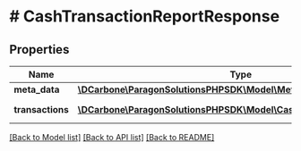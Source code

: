 # # CashTransactionReportResponse

## Properties

Name | Type | Description | Notes
------------ | ------------- | ------------- | -------------
**meta_data** | [**\DCarbone\ParagonSolutionsPHPSDK\Model\MetaData**](MetaData.md) |  | [optional]
**transactions** | [**\DCarbone\ParagonSolutionsPHPSDK\Model\CashTransactionReportInfo[]**](CashTransactionReportInfo.md) | List of Transactions | [optional]

[[Back to Model list]](../../README.md#models) [[Back to API list]](../../README.md#endpoints) [[Back to README]](../../README.md)

